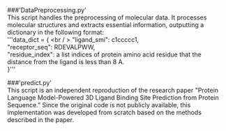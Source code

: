 ###'DataPreprocessing.py' <br />
This script handles the preprocessing of molecular data. It processes molecular structures and extracts essential information, outputting a dictionary in the following format: <br />
'''data_dict = { <br / >
    "ligand_smi": c1ccccc1, <br />
    "receptor_seq": RDEVALPWW, <br />
    "residue_index": a list indices of protein amino acid residue that the distance from the ligand is less than 8 A. <br />
}''' <br />


###'predict.py' <br />
This script is an independent reproduction of the research paper "Protein Language Model-Powered 3D Ligand Binding Site Prediction from Protein Sequence." Since the original code is not publicly available, this implementation was developed from scratch based on the methods described in the paper.
